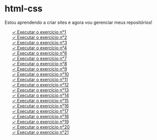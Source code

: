 # html-css

Estou aprendendo a criar sites e agora vou gerenciar meus repositórios!
<ul type="none">
    <li><a href= "https://wallacecardoso.github.io/html-css/exercicios/ex001/"> &#10003  Executar o exercício n°1 </a></li>
    <li><a href= "https://wallacecardoso.github.io/html-css/exercicios/ex002/"> &#10003 Executar o exercício n°2 </a></li>
    <li><a href= "https://wallacecardoso.github.io/html-css/exercicios/ex003/"> &#10003 Executar o exercício n°3 </a></li>
    <li><a href= "https://wallacecardoso.github.io/html-css/exercicios/ex004/"> &#10003 Executar o exercício n°4 </a></li>
    <li><a href= "https://wallacecardoso.github.io/html-css/exercicios/ex006/"> &#10003 Executar o exercício n°6 </a></li>
    <li><a href= "https://wallacecardoso.github.io/html-css/exercicios/ex007/"> &#10003 Executar o exercício n°7 </a></li>
    <li><a href= "https://wallacecardoso.github.io/html-css/exercicios/ex008/"> &#10003 Executar o exercício n°8 </a></li>
    <li><a href= "https://wallacecardoso.github.io/html-css/exercicios/ex009/"> &#10003 Executar o exercício n°9 </a></li>
    <li><a href= "https://wallacecardoso.github.io/html-css/exercicios/ex010/"> &#10003 Executar o exercício n°10 </a></li>
    <li><a href= "https://wallacecardoso.github.io/html-css/exercicios/ex011/"> &#10003 Executar o exercício n°11 </a></li>
    <li><a href= "https://wallacecardoso.github.io/html-css/exercicios/ex012/"> &#10003 Executar o exercício n°12 </a></li>
    <li><a href= "https://wallacecardoso.github.io/html-css/exercicios/ex013/"> &#10003 Executar o exercício n°13 </a></li>
    <li><a href= "https://wallacecardoso.github.io/html-css/exercicios/ex014/"> &#10003 Executar o exercício n°14 </a></li>
    <li><a href= "https://wallacecardoso.github.io/html-css/exercicios/ex015/"> &#10003 Executar o exercício n°15 </a></li>
    <li><a href= "https://wallacecardoso.github.io/html-css/exercicios/ex016/"> &#10003 Executar o exercício n°16 </a></li>
    <li><a href= "https://wallacecardoso.github.io/html-css/exercicios/ex017/"> &#10003 Executar o exercício n°17 </a></li>
    <li><a href= "https://wallacecardoso.github.io/html-css/exercicios/ex018/"> &#10003 Executar o exercício n°18 </a></li>
    <li><a href= "https://wallacecardoso.github.io/html-css/exercicios/ex019/"> &#10003 Executar o exercício n°19 </a></li>
    <li><a href= "https://wallacecardoso.github.io/html-css/exercicios/ex020/"> &#10003 Executar o exercício n°20 </a></li>
    <li><a href= "https://wallacecardoso.github.io/html-css/exercicios/ex021/"> &#10003 Executar o exercício n°21 </a></li>
   
</ul>

<style>
ul{
   coloums:2
}
</style>